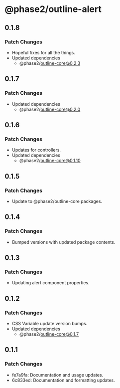 # @phase2/outline-alert

## 0.1.8

### Patch Changes

- Hopeful fixes for all the things.
- Updated dependencies
  - @phase2/outline-core@0.2.3

## 0.1.7

### Patch Changes

- Updated dependencies
  - @phase2/outline-core@0.2.0

## 0.1.6

### Patch Changes

- Updates for controllers.
- Updated dependencies
  - @phase2/outline-core@0.1.10

## 0.1.5

### Patch Changes

- Update to @phase2/outline-core packages.

## 0.1.4

### Patch Changes

- Bumped versions with updated package contents.

## 0.1.3

### Patch Changes

- Updating alert component properties.

## 0.1.2

### Patch Changes

- CSS Variable update version bumps.
- Updated dependencies
  - @phase2/outline-core@0.1.7

## 0.1.1

### Patch Changes

- fe7a9fa: Documentation and usage updates.
- 6c833ed: Documentation and formatting updates.
